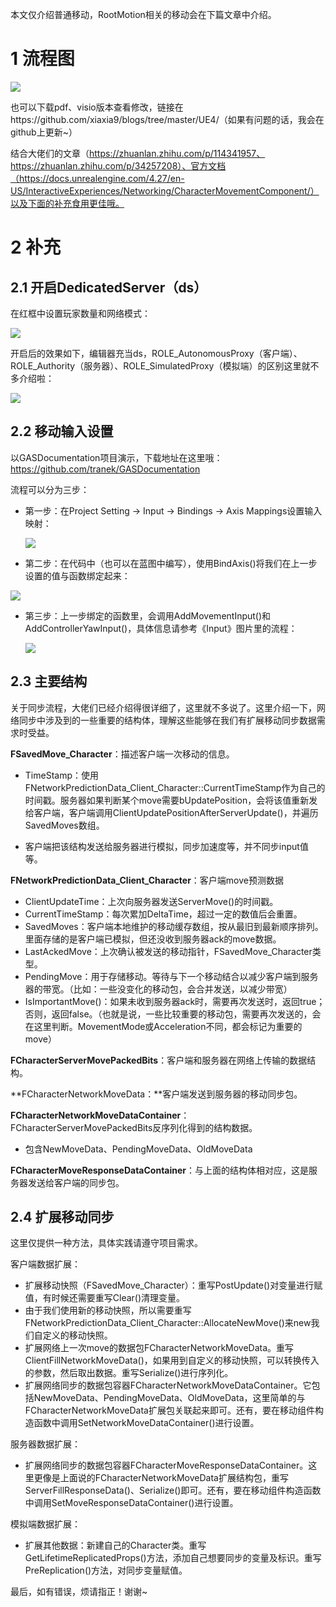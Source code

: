 本文仅介绍普通移动，RootMotion相关的移动会在下篇文章中介绍。

# 1 流程图

![](【UE4】一图看懂移动同步（上）.png)

也可以下载pdf、visio版本查看修改，链接在https://github.com/xiaxia9/blogs/tree/master/UE4/（如果有问题的话，我会在github上更新~）

结合大佬们的文章（https://zhuanlan.zhihu.com/p/114341957、https://zhuanlan.zhihu.com/p/34257208）、官方文档（https://docs.unrealengine.com/4.27/en-US/InteractiveExperiences/Networking/CharacterMovementComponent/）以及下面的补充食用更佳哦。

# 2 补充

## 2.1 开启DedicatedServer（ds）

在红框中设置玩家数量和网络模式：

![](start_ds.png)

开启后的效果如下，编辑器充当ds，ROLE_AutonomousProxy（客户端）、ROLE_Authority（服务器）、ROLE_SimulatedProxy（模拟端）的区别这里就不多介绍啦：

![](start_ds_show.png)

## 2.2 移动输入设置

以GASDocumentation项目演示，下载地址在这里哦：https://github.com/tranek/GASDocumentation

流程可以分为三步：

- 第一步：在Project  Setting -> Input -> Bindings -> Axis Mappings设置输入映射：

  ![](input_axis.png)

- 第二步：在代码中（也可以在蓝图中编写），使用BindAxis()将我们在上一步设置的值与函数绑定起来：

![](input_bind.png)

- 第三步：上一步绑定的函数里，会调用AddMovementInput()和AddControllerYawInput()，具体信息请参考《Input》图片里的流程：

  ![](input_function.png)

## 2.3 主要结构

关于同步流程，大佬们已经介绍得很详细了，这里就不多说了。这里介绍一下，网络同步中涉及到的一些重要的结构体，理解这些能够在我们有扩展移动同步数据需求时受益。

**FSavedMove_Character**：描述客户端一次移动的信息。

- TimeStamp：使用FNetworkPredictionData_Client_Character::CurrentTimeStamp作为自己的时间戳。服务器如果判断某个move需要bUpdatePosition，会将该值重新发给客户端，客户端调用ClientUpdatePositionAfterServerUpdate()，并遍历SavedMoves数组。

- 客户端把该结构发送给服务器进行模拟，同步加速度等，并不同步input值等。

**FNetworkPredictionData_Client_Character**：客户端move预测数据

- ClientUpdateTime：上次向服务器发送ServerMove()的时间戳。
- CurrentTimeStamp：每次累加DeltaTime，超过一定的数值后会重置。
- SavedMoves：客户端本地维护的移动缓存数组，按从最旧到最新顺序排列。里面存储的是客户端已模拟，但还没收到服务器ack的move数据。
- LastAckedMove：上次确认被发送的移动指针，FSavedMove_Character类型。
- PendingMove：用于存储移动。等待与下一个移动结合以减少客户端到服务器的带宽。（比如：一些没变化的移动包，会合并发送，以减少带宽）
- IsImportantMove()：如果未收到服务器ack时，需要再次发送时，返回true；否则，返回false。（也就是说，一些比较重要的移动包，需要再次发送的，会在这里判断。MovementMode或Acceleration不同，都会标记为重要的move）

**FCharacterServerMovePackedBits**：客户端和服务器在网络上传输的数据结构。

**FCharacterNetworkMoveData：**客户端发送到服务器的移动同步包。

**FCharacterNetworkMoveDataContainer**：FCharacterServerMovePackedBits反序列化得到的结构数据。

- 包含NewMoveData、PendingMoveData、OldMoveData


**FCharacterMoveResponseDataContainer**：与上面的结构体相对应，这是服务器发送给客户端的同步包。

## 2.4 扩展移动同步

这里仅提供一种方法，具体实践请遵守项目需求。

客户端数据扩展：

- 扩展移动快照（FSavedMove_Character）：重写PostUpdate()对变量进行赋值，有时候还需要重写Clear()清理变量。
- 由于我们使用新的移动快照，所以需要重写FNetworkPredictionData_Client_Character::AllocateNewMove()来new我们自定义的移动快照。
- 扩展网络上一次move的数据包FCharacterNetworkMoveData。重写ClientFillNetworkMoveData()，如果用到自定义的移动快照，可以转换传入的参数，然后取出数据。重写Serialize()进行序列化。
- 扩展网络同步的数据包容器FCharacterNetworkMoveDataContainer。它包括NewMoveData、PendingMoveData、OldMoveData，这里简单的与FCharacterNetworkMoveData扩展包关联起来即可。还有，要在移动组件构造函数中调用SetNetworkMoveDataContainer()进行设置。

服务器数据扩展：

- 扩展网络同步的数据包容器FCharacterMoveResponseDataContainer。这里更像是上面说的FCharacterNetworkMoveData扩展结构包，重写ServerFillResponseData()、Serialize()即可。还有，要在移动组件构造函数中调用SetMoveResponseDataContainer()进行设置。

模拟端数据扩展：

- 扩展其他数据：新建自己的Character类。重写GetLifetimeReplicatedProps()方法，添加自己想要同步的变量及标识。重写PreReplication()方法，对同步变量赋值。





最后，如有错误，烦请指正！谢谢~





